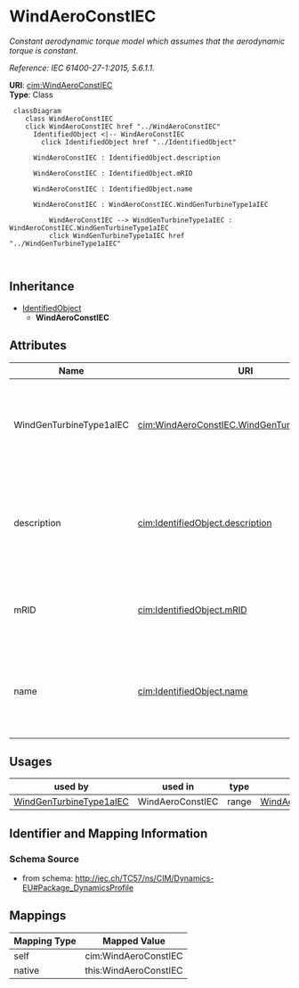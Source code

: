 # WindAeroConstIEC


_Constant aerodynamic torque model which assumes that the aerodynamic torque is constant._

_Reference: IEC 61400-27-1:2015, 5.6.1.1._





**URI**: [cim:WindAeroConstIEC](http://iec.ch/TC57/CIM100#WindAeroConstIEC)<br />
**Type**: Class




```mermaid
 classDiagram
    class WindAeroConstIEC
    click WindAeroConstIEC href "../WindAeroConstIEC"
      IdentifiedObject <|-- WindAeroConstIEC
        click IdentifiedObject href "../IdentifiedObject"
      
      WindAeroConstIEC : IdentifiedObject.description
        
      WindAeroConstIEC : IdentifiedObject.mRID
        
      WindAeroConstIEC : IdentifiedObject.name
        
      WindAeroConstIEC : WindAeroConstIEC.WindGenTurbineType1aIEC
        
          WindAeroConstIEC --> WindGenTurbineType1aIEC : WindAeroConstIEC.WindGenTurbineType1aIEC
          click WindGenTurbineType1aIEC href "../WindGenTurbineType1aIEC"
        
      
```





## Inheritance
* [IdentifiedObject](IdentifiedObject.md)
    * **WindAeroConstIEC**



## Attributes


| Name | URI | Cardinality and Range | Description | Inheritance |
| ---  | --- | --- | --- | --- |
| WindGenTurbineType1aIEC | [cim:WindAeroConstIEC.WindGenTurbineType1aIEC](http://iec.ch/TC57/CIM100#WindAeroConstIEC.WindGenTurbineType1aIEC) | 1 <br />  [WindGenTurbineType1aIEC](WindGenTurbineType1aIEC.md)  | Wind turbine type 1A model with which this wind aerodynamic model is associat... | direct |
| description | [cim:IdentifiedObject.description](http://iec.ch/TC57/CIM100#IdentifiedObject.description) | 0..1 <br />  string  | The description is a free human readable text describing or naming the object | [IdentifiedObject](IdentifiedObject.md) |
| mRID | [cim:IdentifiedObject.mRID](http://iec.ch/TC57/CIM100#IdentifiedObject.mRID) | 1 <br />  string  | Master resource identifier issued by a model authority | [IdentifiedObject](IdentifiedObject.md) |
| name | [cim:IdentifiedObject.name](http://iec.ch/TC57/CIM100#IdentifiedObject.name) | 0..1 <br />  string  | The name is any free human readable and possibly non unique text naming the o... | [IdentifiedObject](IdentifiedObject.md) |





## Usages

| used by | used in | type | used |
| ---  | --- | --- | --- |
| [WindGenTurbineType1aIEC](WindGenTurbineType1aIEC.md) | WindAeroConstIEC | range | [WindAeroConstIEC](WindAeroConstIEC.md) |






## Identifier and Mapping Information







### Schema Source


* from schema: http://iec.ch/TC57/ns/CIM/Dynamics-EU#Package_DynamicsProfile





## Mappings

| Mapping Type | Mapped Value |
| ---  | ---  |
| self | cim:WindAeroConstIEC |
| native | this:WindAeroConstIEC |




